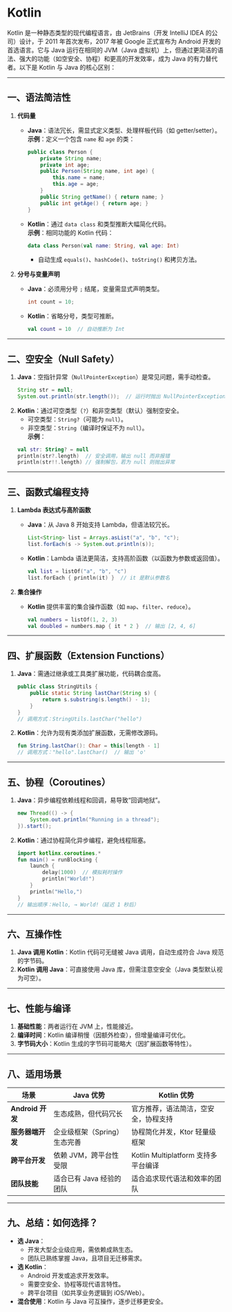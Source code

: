 # Kotlin

Kotlin 是一种静态类型的现代编程语言，由 JetBrains（开发 IntelliJ IDEA 的公司）设计，于 2011 年首次发布，2017 年被 Google 正式宣布为 Android 开发的首选语言。它与 Java 运行在相同的 JVM（Java 虚拟机）上，但通过更简洁的语法、强大的功能（如空安全、协程）和更高的开发效率，成为 Java 的有力替代者。以下是 Kotlin 与 Java 的核心区别：

---

## 一、语法简洁性
1. **代码量**
    - **Java**：语法冗长，需显式定义类型、处理样板代码（如 getter/setter）。  
      **示例**：定义一个包含 `name` 和 `age` 的类：
      ```java
      public class Person {
          private String name;
          private int age;
          public Person(String name, int age) {
              this.name = name;
              this.age = age;
          }
          public String getName() { return name; }
          public int getAge() { return age; }
      }
      ```
    - **Kotlin**：通过 `data class` 和类型推断大幅简化代码。  
      **示例**：相同功能的 Kotlin 代码：
      ```kotlin
      data class Person(val name: String, val age: Int)
      ```
        - 自动生成 `equals()`、`hashCode()`、`toString()` 和拷贝方法。

2. **分号与变量声明**
    - **Java**：必须用分号 `;` 结尾，变量需显式声明类型。
      ```java
      int count = 10;
      ```
    - **Kotlin**：省略分号，类型可推断。
      ```kotlin
      val count = 10  // 自动推断为 Int
      ```

---

## 二、空安全（Null Safety）
1. **Java**：空指针异常（`NullPointerException`）是常见问题，需手动检查。
   ```java
   String str = null;
   System.out.println(str.length());  // 运行时抛出 NullPointerException
   ```
2. **Kotlin**：通过可空类型（`?`）和非空类型（默认）强制空安全。
    - 可空类型：`String?`（可能为 `null`）。
    - 非空类型：`String`（编译时保证不为 `null`）。  
      **示例**：
   ```kotlin
   val str: String? = null
   println(str?.length)  // 安全调用，输出 null 而非报错
   println(str!!.length) // 强制解包，若为 null 则抛出异常
   ```

---

## 三、函数式编程支持
1. **Lambda 表达式与高阶函数**
    - **Java**：从 Java 8 开始支持 Lambda，但语法较冗长。
      ```java
      List<String> list = Arrays.asList("a", "b", "c");
      list.forEach(s -> System.out.println(s));
      ```
    - **Kotlin**：Lambda 语法更简洁，支持高阶函数（以函数为参数或返回值）。
      ```kotlin
      val list = listOf("a", "b", "c")
      list.forEach { println(it) }  // it 是默认参数名
      ```

2. **集合操作**
    - **Kotlin** 提供丰富的集合操作函数（如 `map`、`filter`、`reduce`）。
      ```kotlin
      val numbers = listOf(1, 2, 3)
      val doubled = numbers.map { it * 2 }  // 输出 [2, 4, 6]
      ```

---

## 四、扩展函数（Extension Functions）
1. **Java**：需通过继承或工具类扩展功能，代码耦合度高。
   ```java
   public class StringUtils {
       public static String lastChar(String s) {
           return s.substring(s.length() - 1);
       }
   }
   // 调用方式：StringUtils.lastChar("hello")
   ```
2. **Kotlin**：允许为现有类添加扩展函数，无需修改源码。
   ```kotlin
   fun String.lastChar(): Char = this[length - 1]
   // 调用方式："hello".lastChar()  // 输出 'o'
   ```

---

## 五、协程（Coroutines）
1. **Java**：异步编程依赖线程和回调，易导致“回调地狱”。
   ```java
   new Thread(() -> {
       System.out.println("Running in a thread");
   }).start();
   ```
2. **Kotlin**：通过协程简化异步编程，避免线程阻塞。
   ```kotlin
   import kotlinx.coroutines.*
   fun main() = runBlocking {
       launch {
           delay(1000)  // 模拟耗时操作
           println("World!")
       }
       println("Hello,")
   }
   // 输出顺序：Hello, → World!（延迟 1 秒后）
   ```

---

## 六、互操作性
1. **Java 调用 Kotlin**：Kotlin 代码可无缝被 Java 调用，自动生成符合 Java 规范的字节码。
2. **Kotlin 调用 Java**：可直接使用 Java 库，但需注意空安全（Java 类型默认视为可空）。

---

## 七、性能与编译
1. **基础性能**：两者运行在 JVM 上，性能接近。
2. **编译时间**：Kotlin 编译稍慢（因额外检查），但增量编译可优化。
3. **字节码大小**：Kotlin 生成的字节码可能略大（因扩展函数等特性）。

---

## 八、适用场景
| **场景**         | **Java 优势**       | **Kotlin 优势**                |
|----------------|-------------------|------------------------------|
| **Android 开发** | 生态成熟，但代码冗长        | 官方推荐，语法简洁，空安全，协程支持           |
| **服务器端开发**     | 企业级框架（Spring）生态完善 | 协程简化并发，Ktor 轻量级框架            |
| **跨平台开发**      | 依赖 JVM，跨平台性受限     | Kotlin Multiplatform 支持多平台编译 |
| **团队技能**       | 适合已有 Java 经验的团队   | 适合追求现代语法和效率的团队               |

---

## 九、总结：如何选择？
- **选 Java**：
    - 开发大型企业级应用，需依赖成熟生态。
    - 团队已熟练掌握 Java，且项目无迁移需求。
- **选 Kotlin**：
    - Android 开发或追求开发效率。
    - 需要空安全、协程等现代语言特性。
    - 跨平台项目（如共享业务逻辑到 iOS/Web）。
- **混合使用**：Kotlin 与 Java 可互操作，逐步迁移更安全。